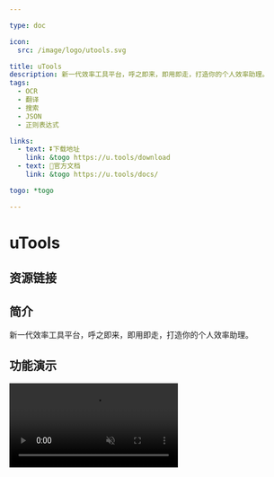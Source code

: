 ```yaml
---

type: doc

icon:
  src: /image/logo/utools.svg

title: uTools
description: 新一代效率工具平台，呼之即来，即用即走，打造你的个人效率助理。
tags:
  - OCR
  - 翻译
  - 搜索
  - JSON
  - 正则表达式

links:
  - text: ⏬下载地址
    link: &togo https://u.tools/download
  - text: 📖官方文档
    link: &togo https://u.tools/docs/

togo: *togo

---
```


<ShowLogo />

# uTools

<ShowTags />

<ShowBreadcrumb />

## 资源链接

<ShowLinks />

## 简介

新一代效率工具平台，呼之即来，即用即走，打造你的个人效率助理。

## 功能演示

<video src="https://res.u-tools.cn/upload/v5/utools5.0.mp4" controls="controls" autoplay="autoplay" muted="muted"/>
